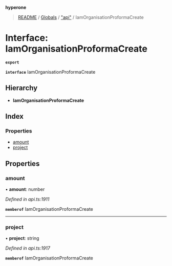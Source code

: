 **hyperone**

> [README](../README.md) / [Globals](../globals.md) / ["api"](../modules/_api_.md) / IamOrganisationProformaCreate

# Interface: IamOrganisationProformaCreate

**`export`** 

**`interface`** IamOrganisationProformaCreate

## Hierarchy

* **IamOrganisationProformaCreate**

## Index

### Properties

* [amount](_api_.iamorganisationproformacreate.md#amount)
* [project](_api_.iamorganisationproformacreate.md#project)

## Properties

### amount

•  **amount**: number

*Defined in api.ts:1911*

**`memberof`** IamOrganisationProformaCreate

___

### project

•  **project**: string

*Defined in api.ts:1917*

**`memberof`** IamOrganisationProformaCreate
